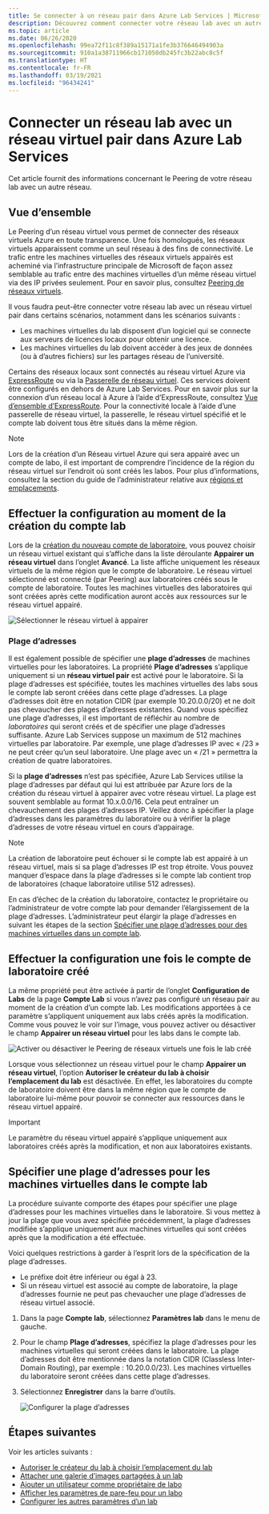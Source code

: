 ```yaml
---
title: Se connecter à un réseau pair dans Azure Lab Services | Microsoft Docs
description: Découvrez comment connecter votre réseau lab avec un autre réseau en tant que pair. Par exemple, connectez votre réseau local d’organisation/université avec le réseau virtuel du Lab dans Azure.
ms.topic: article
ms.date: 06/26/2020
ms.openlocfilehash: 99ea72f11c8f389a15171a1fe3b376646494903a
ms.sourcegitcommit: 910a1a38711966cb171050db245fc3b22abc8c5f
ms.translationtype: HT
ms.contentlocale: fr-FR
ms.lasthandoff: 03/19/2021
ms.locfileid: "96434241"
---
```

# <a name="connect-your-labs-network-with-a-peer-virtual-network-in-azure-lab-services"></a>Connecter un réseau lab avec un réseau virtuel pair dans Azure Lab Services

Cet article fournit des informations concernant le Peering de votre réseau lab avec un autre réseau.

## <a name="overview"></a>Vue d’ensemble

Le Peering d’un réseau virtuel vous permet de connecter des réseaux virtuels Azure en toute transparence. Une fois homologués, les réseaux virtuels apparaissent comme un seul réseau à des fins de connectivité. Le trafic entre les machines virtuelles des réseaux virtuels appairés est acheminé via l’infrastructure principale de Microsoft de façon assez semblable au trafic entre des machines virtuelles d’un même réseau virtuel via des IP privées seulement. Pour en savoir plus, consultez [Peering de réseaux virtuels](../virtual-network/virtual-network-peering-overview.md).

Il vous faudra peut-être connecter votre réseau lab avec un réseau virtuel pair dans certains scénarios, notamment dans les scénarios suivants :

- Les machines virtuelles du lab disposent d’un logiciel qui se connecte aux serveurs de licences locaux pour obtenir une licence.
- Les machines virtuelles du lab doivent accéder à des jeux de données (ou à d’autres fichiers) sur les partages réseau de l’université.

Certains des réseaux locaux sont connectés au réseau virtuel Azure via [ExpressRoute](../expressroute/expressroute-introduction.md) ou via la [Passerelle de réseau virtuel](../vpn-gateway/vpn-gateway-about-vpngateways.md). Ces services doivent être configurés en dehors de Azure Lab Services. Pour en savoir plus sur la connexion d’un réseau local à Azure à l’aide d’ExpressRoute, consultez [Vue d’ensemble d’ExpressRoute](../expressroute/expressroute-introduction.md). Pour la connectivité locale à l’aide d’une passerelle de réseau virtuel, la passerelle, le réseau virtuel spécifié et le compte lab doivent tous être situés dans la même région.

> [!NOTE]
> Lors de la création d’un Réseau virtuel Azure qui sera appairé avec un compte de labo, il est important de comprendre l’incidence de la région du réseau virtuel sur l’endroit où sont créés les labos.  Pour plus d’informations, consultez la section du guide de l’administrateur relative aux [régions et emplacements](./administrator-guide.md#regionslocations).

## <a name="configure-at-the-time-of-lab-account-creation"></a>Effectuer la configuration au moment de la création du compte lab

Lors de la [création du nouveau compte de laboratoire](tutorial-setup-lab-account.md), vous pouvez choisir un réseau virtuel existant qui s’affiche dans la liste déroulante **Appairer un réseau virtuel** dans l’onglet **Avancé**.  La liste affiche uniquement les réseaux virtuels de la même région que le compte de laboratoire. Le réseau virtuel sélectionné est connecté (par Peering) aux laboratoires créés sous le compte de laboratoire.  Toutes les machines virtuelles des laboratoires qui sont créées après cette modification auront accès aux ressources sur le réseau virtuel appairé.

![Sélectionner le réseau virtuel à appairer](./media/how-to-connect-peer-virtual-network/select-vnet-to-peer.png)

### <a name="address-range"></a>Plage d’adresses

Il est également possible de spécifier une **plage d’adresses** de machines virtuelles pour les laboratoires.  La propriété **Plage d’adresses** s’applique uniquement si un **réseau virtuel pair** est activé pour le laboratoire. Si la plage d’adresses est spécifiée, toutes les machines virtuelles des labs sous le compte lab seront créées dans cette plage d’adresses. La plage d’adresses doit être en notation CIDR (par exemple 10.20.0.0/20) et ne doit pas chevaucher des plages d’adresses existantes.  Quand vous spécifiez une plage d’adresses, il est important de réfléchir au nombre de *laboratoires* qui seront créés et de spécifier une plage d’adresses suffisante. Azure Lab Services suppose un maximum de 512 machines virtuelles par laboratoire.  Par exemple, une plage d’adresses IP avec « /23 » ne peut créer qu’un seul laboratoire.  Une plage avec un « /21 » permettra la création de quatre laboratoires.

Si la **plage d’adresses** n’est pas spécifiée, Azure Lab Services utilise la plage d’adresses par défaut qui lui est attribuée par Azure lors de la création du réseau virtuel à appairer avec votre réseau virtuel.  La plage est souvent semblable au format 10.x.0.0/16.  Cela peut entraîner un chevauchement des plages d’adresses IP. Veillez donc à spécifier la plage d’adresses dans les paramètres du laboratoire ou à vérifier la plage d’adresses de votre réseau virtuel en cours d’appairage.

> [!NOTE]
> La création de laboratoire peut échouer si le compte lab est appairé à un réseau virtuel, mais si sa plage d’adresses IP est trop étroite. Vous pouvez manquer d’espace dans la plage d’adresses si le compte lab contient trop de laboratoires (chaque laboratoire utilise 512 adresses). 
> 
> En cas d’échec de la création du laboratoire, contactez le propriétaire ou l’administrateur de votre compte lab pour demander l’élargissement de la plage d’adresses. L’administrateur peut élargir la plage d’adresses en suivant les étapes de la section [Spécifier une plage d’adresses pour des machines virtuelles dans un compte lab](#specify-an-address-range-for-vms-in-the-lab-account). 

## <a name="configure-after-the-lab-account-is-created"></a>Effectuer la configuration une fois le compte de laboratoire créé

La même propriété peut être activée à partir de l’onglet **Configuration de Labs** de la page **Compte Lab** si vous n’avez pas configuré un réseau pair au moment de la création d’un compte lab. Les modifications apportées à ce paramètre s’appliquent uniquement aux labs créés après la modification. Comme vous pouvez le voir sur l’image, vous pouvez activer ou désactiver le champ **Appairer un réseau virtuel** pour les labs dans le compte lab.

![Activer ou désactiver le Peering de réseaux virtuels une fois le lab créé](./media/how-to-connect-peer-virtual-network/select-vnet-to-peer-existing-lab.png)

Lorsque vous sélectionnez un réseau virtuel pour le champ **Appairer un réseau virtuel**, l’option **Autoriser le créateur du lab à choisir l’emplacement du lab** est désactivée. En effet, les laboratoires du compte de laboratoire doivent être dans la même région que le compte de laboratoire lui-même pour pouvoir se connecter aux ressources dans le réseau virtuel appairé.

> [!IMPORTANT]
> Le paramètre du réseau virtuel appairé s’applique uniquement aux laboratoires créés après la modification, et non aux laboratoires existants.


## <a name="specify-an-address-range-for-vms-in-the-lab-account"></a>Spécifier une plage d’adresses pour les machines virtuelles dans le compte lab
La procédure suivante comporte des étapes pour spécifier une plage d’adresses pour les machines virtuelles dans le laboratoire. Si vous mettez à jour la plage que vous avez spécifiée précédemment, la plage d’adresses modifiée s’applique uniquement aux machines virtuelles qui sont créées après que la modification a été effectuée. 

Voici quelques restrictions à garder à l’esprit lors de la spécification de la plage d’adresses. 

- Le préfixe doit être inférieur ou égal à 23. 
- Si un réseau virtuel est associé au compte de laboratoire, la plage d’adresses fournie ne peut pas chevaucher une plage d’adresses de réseau virtuel associé.

1. Dans la page **Compte lab**, sélectionnez **Paramètres lab** dans le menu de gauche.
2. Pour le champ **Plage d’adresses**, spécifiez la plage d’adresses pour les machines virtuelles qui seront créées dans le laboratoire. La plage d’adresses doit être mentionnée dans la notation CIDR (Classless Inter-Domain Routing), par exemple : 10.20.0.0/23). Les machines virtuelles du laboratoire seront créées dans cette plage d’adresses.
3. Sélectionnez **Enregistrer** dans la barre d’outils. 

    ![Configurer la plage d’adresses](./media/how-to-manage-lab-accounts/labs-configuration-page-address-range.png)

## <a name="next-steps"></a>Étapes suivantes

Voir les articles suivants :

- [Autoriser le créateur du lab à choisir l’emplacement du lab](allow-lab-creator-pick-lab-location.md)
- [Attacher une galerie d’images partagées à un lab](how-to-attach-detach-shared-image-gallery.md)
- [Ajouter un utilisateur comme propriétaire de labo](how-to-add-user-lab-owner.md)
- [Afficher les paramètres de pare-feu pour un labo](how-to-configure-firewall-settings.md)
- [Configurer les autres paramètres d’un lab](how-to-configure-lab-accounts.md)